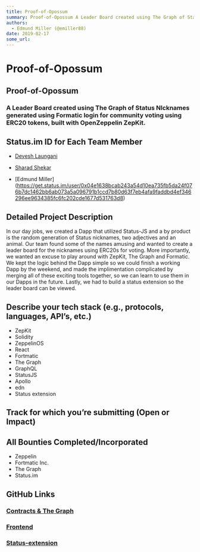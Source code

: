 ```yaml
---
title: Proof-of-Opossum
summary: Proof-of-Opossum A Leader Board created using The Graph of Status NIcknames generated using Formatic login for community voting using ERC20 tokens, built with OpenZeppelin ZepKit. Status.im ID for Each Team Member Devesh Laungani Sharad Shekar Edmund Miller Detailed Project Description In our day jobs, we created a Dapp that utilized Status-JS and a by product is the random generation of Status nicknames, two adjectives and an animal. Our team found some of the names amusing and wanted to create
authors:
  - Edmund Miller (@emiller88)
date: 2019-02-17
some_url: 
---
```


# Proof-of-Opossum



## Proof-of-Opossum

### A Leader Board created using The Graph of Status NIcknames generated using Formatic login for community voting using ERC20 tokens, built with OpenZeppelin ZepKit. 

## Status.im ID for Each Team Member
- [Devesh Laungani](https://get.status.im/user/0x04d599bcb990c52429c807aecddd39c9a9b726d6c16a9958ddaa61fc5ed90b1be7b9980ff5e4c261cf89b2961a02140e3a08f20747827b1aed0a48d444aca31558)

- [Sharad Shekar](https://get.status.imA/user/0x04697c18e3a96b56db7d0cd7b63fc467a04da38484f35de11dc8d9092a9a99694ac55b246da3fd6c61bcd0063ccc6313bd2ded8c280d1546da171a4ea27c7b2820)

- [Edmund Miller] (https://get.status.im/user/0x04e1638bcab243a54d10ea735fb5da24f076b7dc1462bb6ab073a5a096791b1ccd7b80d63f7eb4afa9faddbd4ef346296ee9634385fc6fc202cde1677d531763d8)

## Detailed Project Description
In our day jobs, we created a Dapp that utilized Status-JS and a by product is the random generation of Status nicknames, two adjectives and an animal. Our team found some of the names amusing and wanted to create a leader board for the nicknames using ERC20s for voting. More importantly, we wanted an excuse to play around with ZepKit, The Graph and Formatic. We kept the logic behind the Dapp simple so we could finish a working Dapp by the weekend, and made the implimentation complicated by merging all of these exciting tools together, so we can learn to use them in our Dapps in the future. Lastly, we had to build a status extension so the leader board can be viewed.

## Describe your tech stack (e.g., protocols, languages, API’s, etc.)
- ZepKit
- Solidity
- ZeppelinOS
- React
- Fortmatic
- The Graph
- GraphQL
- StatusJS
- Apollo
- edn
- Status extension

## Track for which you’re submitting (Open or Impact)


## All Bounties Completed/Incorporated

- Zeppelin
- Fortmatic Inc. 
- The Graph
- Status.im

## GitHub Links
### [Contracts & The Graph](https://github.com/Emiller88/proof-of-opossum)
### [Frontend](https://github.com/d7laungani/proof-of-oppossum)
### [Status-extension](https://ipfs.infura.io/ipfs/QmXzHxMLXBeCz9p1bT7SQXKuRZ7AVyxwkmkFdKuLGsQw8r/)




